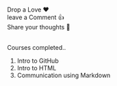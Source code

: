 <br>  Drop a Love ❤️ 
<br>  leave a Comment 👍
<br>  Share your thoughts 💭

<br>  Courses completed..
1. Intro to GitHub
2. Intro to HTML
3. Communication using Markdown
